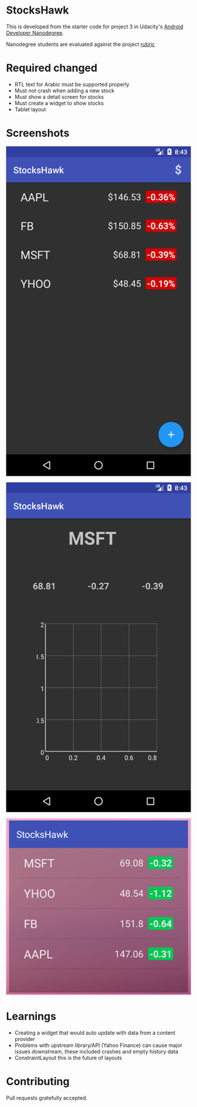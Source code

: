 # StocksHawk

This is developed from the starter code for project 3 in Udacity's [Android Developer Nanodegree](https://www.udacity.com/course/android-developer-nanodegree-by-google--nd801).

Nanodegree students are evaluated against the project [rubric](https://review.udacity.com/#!/rubrics/140/view)


# Required changed

* RTL text for Arabic must be supported properly
* Must not crash when adding a new stock
* Must show a detail screen for stocks
* Must create a widget to show stocks
* Tablet layout


# Screenshots

![PhoneActivity](https://github.com/karl-denby/StocksHawk/raw/master/screenshots/00_main.png)

![DetailActivity](https://github.com/karl-denby/StocksHawk/raw/master/screenshots/01_detail.png)

![Widget](https://github.com/karl-denby/StocksHawk/raw/master/screenshots/widget_preview.png)


# Learnings

* Creating a widget that would auto update with data from a content provider
* Problems with upstream library/API (Yahoo Finance) can cause major issues downstream, these included crashes and empty history data
* ConstraintLayout this is the future of layouts


# Contributing

Pull requests gratefully accepted.
